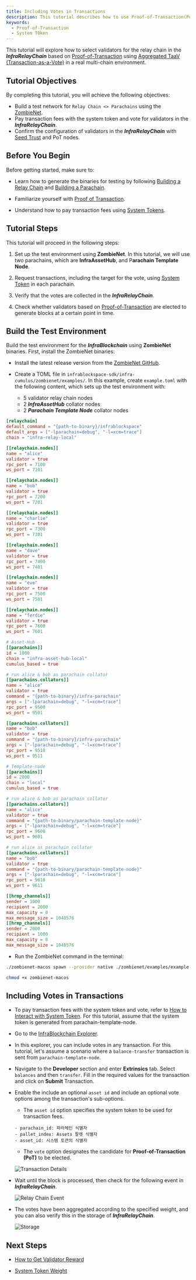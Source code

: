 ```yaml
---
title: Including Votes in Transactions
description: This tutorial describes how to use Proof-of-Transaction(PoT) to elect validators on the InfraRelayChain.
keywords:
  - Proof-of-Transaction
  - System TOken
---
```


This tutorial will explore how to select validators for the relay chain in the ***InfraRelayChain*** based on [Proof-of-Transaction](../learn/protocol/proof-of-transaction.md) using [Aggregated TaaV (Transaction-as-a-Vote)](../learn/protocol/proof-of-transaction.md#aggregated-proof-of-transactionpot) in a real multi-chain environment.

## Tutorial Objectives

By completing this tutorial, you will achieve the following objectives:

- Build a test network for `Relay Chain <> Parachains` using the [ZombieNet](../tutorials/test/simulate-parachains.md).
- Pay transaction fees with the system token and vote for validators in the ***InfraRelayChain***.
- Confirm the configuration of validators in the ***InfraRelayChain*** with [Seed Trust](../learn/protocol/proof-of-transaction.md#validator-pool) and PoT nodes.

## Before You Begin

Before getting started, make sure to:

- Learn how to generate the binaries for testing by following [Building a Relay Chain](../tutorials/build/build-infra-relay-chain.md) and [Building a Parachain](../tutorials/build/build-a-parachain.md).

- Familiarize yourself with [Proof of Transaction](../learn/protocol/proof-of-transaction.md).

- Understand how to pay transaction fees using [System Tokens](../learn/protocol/system-token.md).

## Tutorial Steps

This tutorial will proceed in the following steps:

1. Set up the test environment using **ZombieNet**. In this tutorial, we will use two parachains, which are **InfraAssetHub**, and P**arachain Template Node**.

2. Request transactions, including the target for the vote, using [System Token](../learn/protocol/system-token.md) in each parachain.

3. Verify that the votes are collected in the ***InfraRelayChain***.

4. Check whether validators based on [Proof-of-Transaction](../learn/protocol/proof-of-transaction.md) are elected to generate blocks at a certain point in time.


## Build the Test Environment

Build the test environment for the ***InfraBlockchain*** using **ZombieNet** binaries. First, install the ZombieNet binaries:

- Install the latest release version from the [ZombieNet GitHub](https://github.com/paritytech/zombienet).

- Create a TOML file in `infrablockspace-sdk/infra-cumulus/zombienet/examples/`. In this example, create `example.toml` with the following content, which sets up the test environment with:

  - 5 validator relay chain nodes
  - 2 ***InfraAssetHub*** collator nodes
  - 2 ***Parachain Template Node*** collator nodes

```toml
[relaychain]
default_command = "{path-to-binary}/infrablockspace"
default_args = ["-lparachain=debug", "-l=xcm=trace"]
chain = "infra-relay-local"

[[relaychain.nodes]]
name = "alice"
validator = true
rpc_port = 7100
ws_port = 7101

[[relaychain.nodes]]
name = "bob"
validator = true
rpc_port = 7200
ws_port = 7201

[[relaychain.nodes]]
name = "charlie"
validator = true
rpc_port = 7300
ws_port = 7301

[[relaychain.nodes]]
name = "dave"
validator = true
rpc_port = 7400
ws_port = 7401

[[relaychain.nodes]]
name = "eve"
validator = true
rpc_port = 7500
ws_port = 7501

[[relaychain.nodes]]
name = "ferdie"
validator = true
rpc_port = 7600
ws_port = 7601

# Asset-Hub
[[parachains]]
id = 1000
chain = "infra-asset-hub-local"
cumulus_based = true

# run alice & bob as parachain collator
[[parachains.collators]]
name = "alice"
validator = true
command = "{path-to-binary}/infra-parachain"
args = ["-lparachain=debug", "-l=xcm=trace"]
rpc_port = 9500
ws_port = 9501

[[parachains.collators]]
name = "bob"
validator = true
command = "{path-to-binary}/infra-parachain"
args = ["-lparachain=debug", "-l=xcm=trace"]
rpc_port = 9510
ws_port = 9511

# Template-node
[[parachains]]
id = 2000
chain = "local"
cumulus_based = true

# run alice & bob as parachain collator
[[parachains.collators]]
name = "alice"
validator = true
command = "{path-to-binary/parachain-template-node}"
args = ["-lparachain=debug", "-l=xcm=trace"]
rpc_port = 9600
ws_port = 9601

# run alice as parachain collator
[[parachains.collators]]
name = "bob"
validator = true
command = "{path-to-binary/parachain-template-node}"
args = ["-lparachain=debug", "-l=xcm=trace"]
rpc_port = 9610
ws_port = 9611

[[hrmp_channels]]
sender = 1000
recipient = 2000
max_capacity = 8
max_message_size = 1048576
[[hrmp_channels]]
sender = 2000
recipient = 1000
max_capacity = 8
max_message_size = 1048576
```

- Run the ZombieNet command in the terminal:

```bash
./zombienet-macos spawn --provider native ./zombienet/examples/example.toml

chmod +x zombienet-macos
```

## Including Votes in Transactions

- To pay transaction fees with the system token and vote, refer to [How to Interact with System Token](./how-to-interact-with-system-token.md). For this tutorial, assume that the system token is generated from parachain-template-node.

- Go to the [InfraBlockchain Explorer](https://portal.infrablockspace.net/#/explorer).

- In this explorer, you can include votes in any transaction. For this tutorial, let's assume a scenario where a `balance-transfer` transaction is sent from `parachain-template-node`.

- Navigate to the **Developer** section and enter **Extrinsics** tab. Select `balances` and then `transfer`. Fill in the required values for the transaction and click on **Submit** Transaction.

- Enable the include an optional `asset id` and include an optional vote options among the transaction's sub-options.

  - The `asset id` option specifies the system token to be used for transaction fees.


  ```
  - parachain_id: 파라체인 식별자
  - pallet_index: Assets 팔렛 식별자
  - asset_id: 시스템 토큰의 식별자  
  ```
  
  - The `vote` option designates the candidate for **Proof-of-Transaction (PoT)** to be elected.

  ![Transaction Details](/media/images/docs/infrablockchain/tutorials/tx-detail.png)

- Wait until the block is processed, then check for the following event in ***InfraRelayChain***.

  ![Relay Chain Event](/media/images/docs/infrablockchain/tutorials/infra-relay-event.png)

- The votes have been aggregated according to the specified weight, and you can also verify this in the storage of ***InfraRelayChain***.

  ![Storage](/media/images/docs/infrablockchain/tutorials/infra-relay-storage.png)

## Next Steps

- [How to Get Validator Reward](./how-to-get-validator-reward.md)

- [System Token Weight](../learn/protocol/transaction-fee.md)












